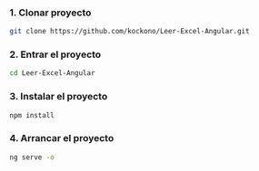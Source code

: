 ### 1. Clonar proyecto
```sh
git clone https://github.com/kockono/Leer-Excel-Angular.git
```

### 2. Entrar el proyecto
```sh
cd Leer-Excel-Angular
```

### 3. Instalar el proyecto
```sh
npm install
```

### 4. Arrancar el proyecto
```sh
ng serve -o
```
